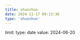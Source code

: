 ```yaml
---
title: shuoshuo
date: 2024-11-17 09:13:36
type: 'shuoshuo'
---
```

limit:
  type: date
  value: 2024-06-20
